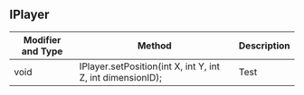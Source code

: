 ## IPlayer



Modifier and Type | Method | Description
------- | ------------- | ----------------------------------
void |IPlayer.setPosition(int X, int Y, int Z, int dimensionID);| Test
